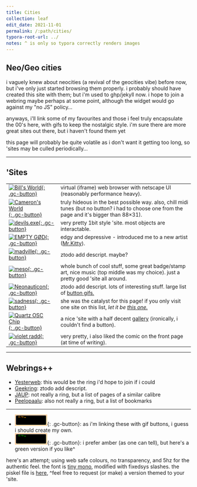 ```yaml
---
title: Cities
collection: leaf
edit_date: 2021-11-01
permalink: /:path/cities/
typora-root-url: ../
notes: ^ is only so typora correctly renders images
---
```

## Neo/Geo cities

i vaguely knew about neocities (a revival of the geocities vibe) before now, but i've only just started browsing them properly. i probably should have created this site with them; but i'm used to ghp/jekyll now. i hope to join a webring maybe perhaps at some point, although the widget would go against my "no JS" policy…

anyways, i'll link some of my favourites and those i feel truly encapsulate the 00's here, with gifs to keep the nostalgic style. i'm sure there are  more great sites out there, but i haven't found them yet

this page will probably be quite volatile as i don't want it getting too long, so 'sites may be culled periodically…

---

## 'Sites

|  |  |
|---|---|
| [![Bill's World](https://billsworld.neocities.org/images/billsworld.gif){: .gc-button}](https://billsworld.neocities.org/)| virtual (iframe) web browser with netscape UI (reasonably performance heavy). |
| [![Cameron's World](https://www.cameronsworld.net/img/content/23/frame-4/18.png){: .gc-button}](https://www.cameronsworld.net/)| truly hideous in the best possible way. also, chill midi tunes (but no button? i had to choose one from the page and it's bigger than 88×31). |
| [![devils.exe](https://66.media.tumblr.com/777717d122b4e7d3ae82524b44d21f67/tumblr_inline_pswuk76Sda1w1xdc5_1280.gif){: .gc-button}](https://devils.neocities.org/)| very pretty 1bit style 'site. most objects are interactable. |
| [![EMPTY GØD](https://emptygod.neocities.org/buttongraphic/buttons/emptygod.gif.gif){: .gc-button}](https://emptygod.neocities.org/)| edgy and depressive - introduced me to a new artist ([Mr.Kitty](https://emptygod.neocities.org/mrkitty.html)). |
| [![madville](https://madville.neocities.org/style/madville.gif){: .gc-button}](https://madville.neocities.org/)| ztodo add descript. maybe?|
| [![meso](https://mesoscale.neocities.org/images/badges/meso_badge.gif){: .gc-button}](https://mesoscale.neocities.org//) | whole bunch of cool stuff, some great badge/stamp art, nice music (top middle was my choice). just a pretty good 'site all around. |
| [![Neonauticon](https://neonaut.neocities.org/images/buttons/neonaut-banner.png){: .gc-button}](https://neonaut.neocities.org/)| ztodo add descript. lots of interesting stuff. large list of [button gifs.](https://neonaut.neocities.org/cyber/88x31.html) |
| [![sadness](https://sadgrl.online/images/new/button-new.gif){: .gc-button}](https://sadgrl.online/about/)| she was the catalyst for this page! if you only visit one site on this list, _let it be [this one.](https://sadgrl.online/newoldweb/surftheweb.html)_ |
| [![Quartz OSC Chip](https://quartzosc-chip.neocities.org/blinkies/imissxp.gif){: .gc-button}](https://quartzosc-chip.neocities.org/)| a nice 'site with a half decent [gallery](https://quartzosc-chip.neocities.org/gallery.html) (ironically, i couldn't find a button). |
| [![violet radd](https://violetradd.com/assets/buttons/violet.gif){: .gc-button}](https://violetradd.com/)| very pretty, i also liked the comic on the front page (at time of writing). |

---

## Webrings++

* [Yesterweb](https://yesterweb.neocities.org/webring/): this would be the ring i'd hope to join if i could
* [Geekring](http://geekring.net/site/6/frameset): ztodo add descript. 
* [JAUP](https://www.geocities.ws/jaup/jaup.htm): not really a ring, but a list of pages of a similar calibre
* [Peelopaalu](https://peelopaalu.neocities.org/index.html): also not really a ring, but a list of bookmarks

---

* ![Zeus' Button](/assets/images/web/cities/button.gif){: .gc-button}: as i'm linking these with gif buttons, i guess i should create my own.
* ![Zeus' Button green version](/assets/images/web/cities/button-green.gif){: .gc-button}: i prefer amber (as one can tell), but here's a green version if you like^

here's an attempt; using web safe colours, no transparency, and 5hz for the authentic feel. the font is [tiny mono](/other/fonts#various-pixelfonts), modified with fixedsys slashes. the piskel file is [here](/assets/images/web/cities/button.piskel), ^feel free to request (or make) a version themed to your 'site.

